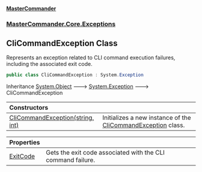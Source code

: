 #### [MasterCommander](MasterCommander.md 'MasterCommander')
### [MasterCommander.Core.Exceptions](MasterCommander.md#MasterCommander.Core.Exceptions 'MasterCommander.Core.Exceptions')

## CliCommandException Class

Represents an exception related to CLI command execution failures, including the associated exit code.

```csharp
public class CliCommandException : System.Exception
```

Inheritance [System.Object](https://docs.microsoft.com/en-us/dotnet/api/System.Object 'System.Object') &#129106; [System.Exception](https://docs.microsoft.com/en-us/dotnet/api/System.Exception 'System.Exception') &#129106; CliCommandException

| Constructors | |
| :--- | :--- |
| [CliCommandException(string, int)](CliCommandException.CliCommandException(string,int).md 'MasterCommander.Core.Exceptions.CliCommandException.CliCommandException(string, int)') | Initializes a new instance of the [CliCommandException](CliCommandException.md 'MasterCommander.Core.Exceptions.CliCommandException') class. |

| Properties | |
| :--- | :--- |
| [ExitCode](CliCommandException.ExitCode.topic 'MasterCommander.Core.Exceptions.CliCommandException.ExitCode') | Gets the exit code associated with the CLI command failure. |
